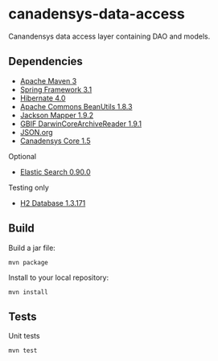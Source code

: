 canadensys-data-access
======================

Canandensys data access layer containing DAO and models.

Dependencies
------------
* [Apache Maven 3](http://maven.apache.org/)
* [Spring Framework 3.1](http://www.springsource.org/spring-framework)
* [Hibernate 4.0](http://www.hibernate.org/)
* [Apache Commons BeanUtils 1.8.3](http://commons.apache.org/beanutils/)
* [Jackson Mapper 1.9.2](http://jackson.codehaus.org/)
* [GBIF DarwinCoreArchiveReader 1.9.1](http://code.google.com/p/darwincore/wiki/DarwinCoreArchiveReader)
* [JSON.org](http://www.json.org/java/)
* [Canadensys Core 1.5](https://github.com/Canadensys/canadensys-core)

Optional
* [Elastic Search 0.90.0](http://www.elasticsearch.org/)

Testing only
* [H2 Database 1.3.171](http://www.h2database.com)

Build
-----
Build a jar file:
```
mvn package
```
Install to your local repository:
```
mvn install
```

Tests
-----
Unit tests
```
mvn test
```